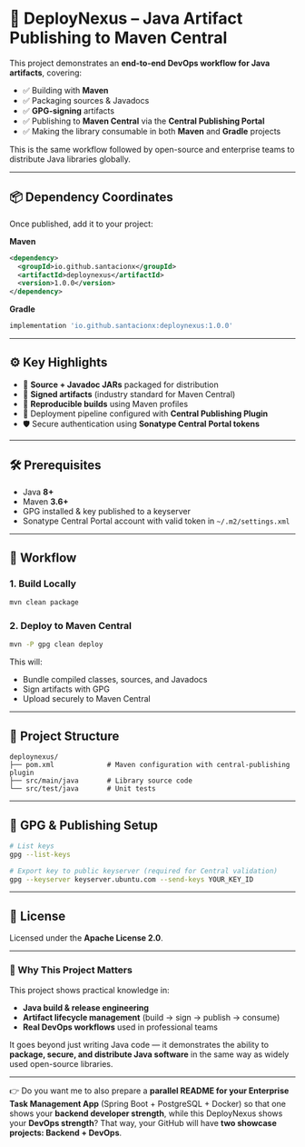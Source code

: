 
# 🚀 DeployNexus – Java Artifact Publishing to Maven Central

This project demonstrates an **end-to-end DevOps workflow for Java artifacts**, covering:

* ✅ Building with **Maven**
* ✅ Packaging sources & Javadocs
* ✅ **GPG-signing** artifacts
* ✅ Publishing to **Maven Central** via the **Central Publishing Portal**
* ✅ Making the library consumable in both **Maven** and **Gradle** projects

This is the same workflow followed by open-source and enterprise teams to distribute Java libraries globally.

---

## 📦 Dependency Coordinates

Once published, add it to your project:

**Maven**

```xml
<dependency>
  <groupId>io.github.santacionx</groupId>
  <artifactId>deploynexus</artifactId>
  <version>1.0.0</version>
</dependency>
```

**Gradle**

```gradle
implementation 'io.github.santacionx:deploynexus:1.0.0'
```

---

## ⚙️ Key Highlights

* 📜 **Source + Javadoc JARs** packaged for distribution
* 🔑 **Signed artifacts** (industry standard for Maven Central)
* 🔄 **Reproducible builds** using Maven profiles
* 🚀 Deployment pipeline configured with **Central Publishing Plugin**
* 🛡 Secure authentication using **Sonatype Central Portal tokens**

---

## 🛠 Prerequisites

* Java **8+**
* Maven **3.6+**
* GPG installed & key published to a keyserver
* Sonatype Central Portal account with valid token in `~/.m2/settings.xml`

---

## 🚀 Workflow

### 1. Build Locally

```bash
mvn clean package
```

### 2. Deploy to Maven Central

```bash
mvn -P gpg clean deploy
```

This will:

* Bundle compiled classes, sources, and Javadocs
* Sign artifacts with GPG
* Upload securely to Maven Central

---

## 📂 Project Structure

```
deploynexus/
├── pom.xml             # Maven configuration with central-publishing plugin
├── src/main/java       # Library source code
└── src/test/java       # Unit tests
```

---

## 🔑 GPG & Publishing Setup

```bash
# List keys
gpg --list-keys  

# Export key to public keyserver (required for Central validation)
gpg --keyserver keyserver.ubuntu.com --send-keys YOUR_KEY_ID
```

---

## 📝 License

Licensed under the **Apache License 2.0**.

---

### 🌟 Why This Project Matters

This project shows practical knowledge in:

* **Java build & release engineering**
* **Artifact lifecycle management** (build → sign → publish → consume)
* **Real DevOps workflows** used in professional teams

It goes beyond just writing Java code — it demonstrates the ability to **package, secure, and distribute Java software** in the same way as widely used open-source libraries.

---



👉 Do you want me to also prepare a **parallel README for your Enterprise Task Management App** (Spring Boot + PostgreSQL + Docker) so that one shows your **backend developer strength**, while this DeployNexus shows your **DevOps strength**? That way, your GitHub will have **two showcase projects: Backend + DevOps**.
